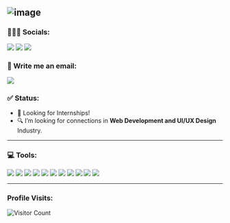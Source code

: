 ![image](https://github.com/XavierNojas/xaviernojas/assets/77745249/069a7aa9-9698-4141-ba81-623071a06737)
------------------------------------------- 
### 💁🏻‍♂️ Socials: 
<a href="https://www.linkedin.com/in/xaviernojas/"><img src="https://img.shields.io/badge/xaviernojas-%230077B5.svg?&style=for-the-badge&logo=linkedin&logoColor=white"></a> 
<a href="https://instagram.com/xavier.nojas"><img src="https://img.shields.io/badge/xavier.nojas-%23E4405F.svg?&style=for-the-badge&logo=instagram&logoColor=white"></a> 
<a href="https://www.facebook.com/xavier.duane.nojas/"><img src="https://img.shields.io/badge/xavier.duane.nojas-1877F2?style=for-the-badge&logo=facebook&logoColor=white"></a>
<br>
### 📧 Write me an email:
<a href="mailto: nojasxavier@gmail.com">
<img src="https://img.shields.io/badge/-nojasxavier%40gmail.com-7B83EB?&style=for-the-badge&logo=Microsoft-outlook&logoColor=white" ></a>

### ✅ Status:

- 💼 Looking for Internships!
- 🔍 I’m looking for connections in <strong>Web Development and UI/UX Design </strong> Industry.
------------------------------------------- 

### 💻 Tools:

<img src="https://img.shields.io/badge/html5-%23E34F26.svg?style=for-the-badge&logo=html5&logoColor=white">   <img src="https://img.shields.io/badge/css3%20-%2314354C.svg?&style=for-the-badge&logo=css3&logoColor=white">   <img src="https://img.shields.io/badge/javascript%20-%23323330.svg?&style=for-the-badge&logo=javascript&logoColor=%23F7DF1E">  <img src="https://img.shields.io/badge/react-%2320232a.svg?style=for-the-badge&logo=react&logoColor=%2361DAFB"> <img src="https://img.shields.io/badge/node.js%20-%23008CC1.svg?&style=for-the-badge&logo=node.js&logoColor=white"> <img src="https://img.shields.io/badge/mongodb%20-%2347A248svg?&style=for-the-badge&logo=mongodb&logoColor=white"> <img src="https://img.shields.io/badge/git%20-%23F05032.svg?&style=for-the-badge&logo=git&logoColor=white"/> <img src="http://img.shields.io/badge/-VS%20Code-000000?style=for-the-badge&logo=Visual-studio-code&logoColor=blue">  <img src="https://img.shields.io/badge/Canva-%2300C4CC.svg?style=for-the-badge&logo=Canva&logoColor=white"> <img src="https://img.shields.io/badge/figma-%23F24E1E.svg?style=for-the-badge&logo=figma&logoColor=white"> <img src="https://img.shields.io/badge/Eclipse-FE7A16.svg?style=for-the-badge&logo=Eclipse&logoColor=white">


------------------------------------------- 

### Profile Visits:
![Visitor Count](https://profile-counter.glitch.me/{XavierNojas}/count.svg)
